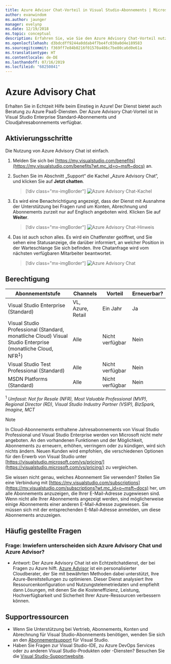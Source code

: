 ```yaml
---
title: Azure Advisor Chat-Vorteil in Visual Studio-Abonnements | Microsoft-Dokumentation
author: evanwindom
ms.author: jaunger
manager: evelynp
ms.date: 12/19/2018
ms.topic: conceptual
description: Erfahren Sie, wie Sie den Azure Advisory Chat-Vorteil nutzen können, der in Visual Studio-Abonnements enthalten ist.
ms.openlocfilehash: d3bdcdff9244a0ddab4f7be4fc030a0d4e189583
ms.sourcegitcommit: f369ff7e84b0216f01570a486c7be80ca6d0e61a
ms.translationtype: HT
ms.contentlocale: de-DE
ms.lasthandoff: 07/16/2019
ms.locfileid: "68250841"
---
```

# <a name="azure-advisory-chat"></a>Azure Advisory Chat

Erhalten Sie in Echtzeit Hilfe beim Einstieg in Azure! Der Dienst bietet auch Beratung zu Azure PaaS-Diensten.  Der Azure Advisory Chat-Vorteil ist in Visual Studio Enterprise Standard-Abonnements und Cloudjahresabonnements verfügbar.

## <a name="activation-steps"></a>Aktivierungsschritte

Die Nutzung von Azure Advisory Chat ist einfach.
1. Melden Sie sich bei [https://my.visualstudio.com/benefits](https://my.visualstudio.com/benefits?wt.mc_id=o~msft~docs) an.
2. Suchen Sie im Abschnitt „Support“ die Kachel „Azure Advisory Chat“, und klicken Sie auf **Jetzt chatten**.
    > [!div class="mx-imgBorder"]
    > ![Azure Advisory Chat-Kachel](_img/vs-azure-advisory/vs-azure-advisory-tile.png)

3. Es wird eine Benachrichtigung angezeigt, dass der Dienst mit Ausnahme der Unterstützung bei Fragen rund um Konten, Abrechnung und Abonnements zurzeit nur auf Englisch angeboten wird.  Klicken Sie auf **Weiter**.
    > [!div class="mx-imgBorder"]
    > ![Azure Advisory Chat-Hinweis](_img/vs-azure-advisory/vs-azure-advisory-disclaimer.png)

4. Das ist auch schon alles.  Es wird ein Chatfenster geöffnet, und Sie sehen eine Statusanzeige, die darüber informiert, an welcher Position in der Warteschlange Sie sich befinden.  Ihre Chatanfrage wird vom nächsten verfügbaren Mitarbeiter beantwortet.
    > [!div class="mx-imgBorder"]
    > ![Azure Advisory Chat](_img/vs-azure-advisory/vs-azure-advisory-chat.png)

## <a name="eligibility"></a>Berechtigung

|                                                      Abonnementstufe                                                      |     Channels      |    Vorteil    | Erneuerbar? |
|------------------------------------------------------------------------------------------------------------------------------|-------------------|---------------|------------|
|                                      Visual Studio Enterprise (Standard)                                       | VL, Azure, Retail |   Ein Jahr    |    Ja     |
| Visual Studio Professional (Standard, monatliche Cloud) Visual Studio Enterprise (monatliche Cloud, NFR<sup>1</sup>) |        Alle        | Nicht verfügbar |     Nein     |
|                                          Visual Studio Test Professional (Standard)                                          |        Alle        | Nicht verfügbar |     Nein     |
|                                                  MSDN Platforms (Standard)                                                   |        Alle        | Nicht verfügbar |     Nein     |

<sup>1</sup> *Umfasst:  Not for Resale (NFR), Most Valuable Professional (MVP), Regional Director (RD), Visual Studio Industry Partner (VSIP), BizSpark, Imagine, MCT*

> [!NOTE]
> In Cloud-Abonnements enthaltene Jahresabonnements von Visual Studio Professional und Visual Studio Enterprise werden von Microsoft nicht mehr angeboten. An den vorhandenen Funktionen und der Möglichkeit, Abonnements zu erneuern, erhöhen, verringern oder zu kündigen, wird sich nichts ändern. Neuen Kunden wird empfohlen, die verschiedenen Optionen für den Erwerb von Visual Studio unter [https://visualstudio.microsoft.com/vs/pricing/](https://visualstudio.microsoft.com/vs/pricing/) zu vergleichen.

Sie wissen nicht genau, welches Abonnement Sie verwenden?  Stellen Sie eine Verbindung mit [https://my.visualstudio.com/subscriptions](https://my.visualstudio.com/subscriptions?wt.mc_id=o~msft~docs) her, um alle Abonnements anzuzeigen, die Ihrer E-Mail-Adresse zugewiesen sind. Wenn nicht alle Ihrer Abonnements angezeigt werden, sind möglicherweise einige Abonnements einer anderen E-Mail-Adresse zugewiesen.  Sie müssen sich mit der entsprechenden E-Mail-Adresse anmelden, um diese Abonnements anzuzeigen.

## <a name="frequently-asked-questions"></a>Häufig gestellte Fragen

### <a name="q--what-is-the-difference-between-azure-advisory-chat-and-azure-advisor"></a>Frage:  Inwiefern unterscheiden sich Azure Advisory Chat und Azure Advisor?
- Antwort:  Der Azure Advisory Chat ist ein Echtzeitchatdienst, der bei Fragen zu Azure hilft. [Azure Advisor](/azure/advisor/advisor-overview) ist ein personalisierter Cloudberater, der Sie mit bewährten Methoden dabei unterstützt, Ihre Azure-Bereitstellungen zu optimieren. Dieser Dienst analysiert Ihre Ressourcenkonfiguration und Nutzungstelemetriedaten und empfiehlt dann Lösungen, mit denen Sie die Kosteneffizienz, Leistung, Hochverfügbarkeit und Sicherheit Ihrer Azure-Ressourcen verbessern können.

## <a name="support-resources"></a>Supportressourcen
- Wenn Sie Unterstützung bei Vertrieb, Abonnements, Konten und Abrechnung für Visual Studio-Abonnements benötigen, wenden Sie sich an den [Abonnementsupport](https://visualstudio.microsoft.com/subscriptions/support/) für Visual Studio.
- Haben Sie Fragen zur Visual Studio-IDE, zu Azure DevOps Services oder zu anderen Visual Studio-Produkten oder -Diensten?  Besuchen Sie die [Visual Studio-Supportwebsite](https://visualstudio.microsoft.com/support/).
